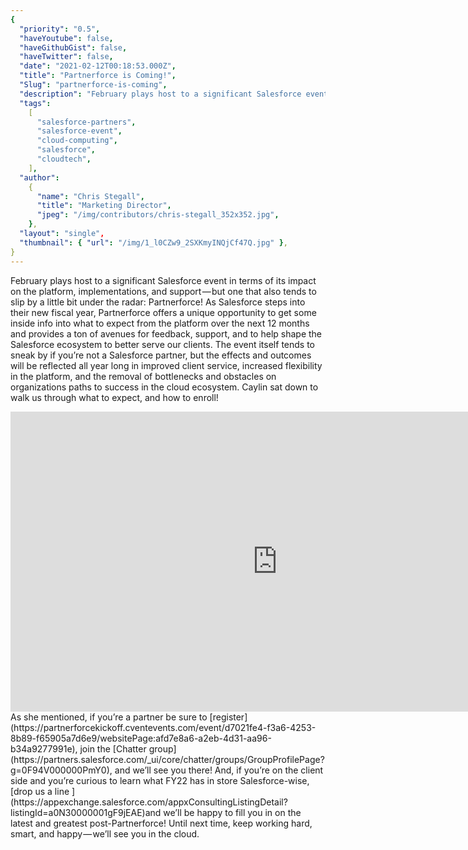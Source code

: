 ```yaml
---
{
  "priority": "0.5",
  "haveYoutube": false,
  "haveGithubGist": false,
  "haveTwitter": false,
  "date": "2021-02-12T00:18:53.000Z",
  "title": "Partnerforce is Coming!",
  "Slug": "partnerforce-is-coming",
  "description": "February plays host to a significant Salesforce event in terms of its impact on the platform, implementations, and support — but one that also tends to slip by a little bit under the radar: Partnerforce!.",
  "tags":
    [
      "salesforce-partners",
      "salesforce-event",
      "cloud-computing",
      "salesforce",
      "cloudtech",
    ],
  "author":
    {
      "name": "Chris Stegall",
      "title": "Marketing Director",
      "jpeg": "/img/contributors/chris-stegall_352x352.jpg",
    },
  "layout": "single",
  "thumbnail": { "url": "/img/1_l0CZw9_2SXKmyINQjCf47Q.jpg" },
}
---
```


February plays host to a significant Salesforce event in terms of its impact on the platform, implementations, and support — but one that also tends to slip by a little bit under the radar: Partnerforce!
As Salesforce steps into their new fiscal year, Partnerforce offers a unique opportunity to get some inside info into what to expect from the platform over the next 12 months and provides a ton of avenues for feedback, support, and to help shape the Salesforce ecosystem to better serve our clients.
The event itself tends to sneak by if you’re not a Salesforce partner, but the effects and outcomes will be reflected all year long in improved client service, increased flexibility in the platform, and the removal of bottlenecks and obstacles on organizations paths to success in the cloud ecosystem.
Caylin sat down to walk us through what to expect, and how to enroll!

<iframe src="https://cdn.embedly.com/widgets/media.html?src=https%3A%2F%2Fwww.youtube.com%2Fembed%2FIQKm7yVXeoM%3Ffeature%3Doembed&amp;display_name=YouTube&amp;url=https%3A%2F%2Fwww.youtube.com%2Fwatch%3Fv%3DIQKm7yVXeoM&amp;image=https%3A%2F%2Fi.ytimg.com%2Fvi%2FIQKm7yVXeoM%2Fhqdefault.jpg&amp;key=a19fcc184b9711e1b4764040d3dc5c07&amp;type=text%2Fhtml&amp;schema=youtube" width="854" height="480" frameborder="0" scrolling="no">[https://medium.com/media/fa50c239643e2db71907d8c1eaef4b55/href](https://medium.com/media/fa50c239643e2db71907d8c1eaef4b55/href)</iframe>As she mentioned, if you’re a partner be sure to [register](https://partnerforcekickoff.cventevents.com/event/d7021fe4-f3a6-4253-8b89-f65905a7d6e9/websitePage:afd7e8a6-a2eb-4d31-aa96-b34a9277991e), join the [Chatter group](https://partners.salesforce.com/_ui/core/chatter/groups/GroupProfilePage?g=0F94V000000PmY0), and we’ll see you there!
And, if you’re on the client side and you’re curious to learn what FY22 has in store Salesforce-wise, [drop us a line ](https://appexchange.salesforce.com/appxConsultingListingDetail?listingId=a0N30000001gF9jEAE)and we’ll be happy to fill you in on the latest and greatest post-Partnerforce!
Until next time, keep working hard, smart, and happy — we’ll see you in the cloud.
